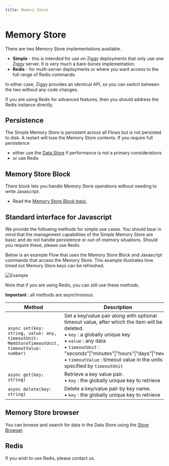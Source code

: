 ```yaml
---
title: Memory Store
---
```


# Memory Store

There are two Memory Store implementations available.

- **Simple** - this is intended for use on Ziggy deployments that only use one Ziggy server. It is very much a bare-bones implementation.
- **Redis** - for multi-server deployments or where you want access to the full range of Redis commands.

In either case, Ziggy provides an identical API, so you can switch between the two without any code changes.

If you are using Redis for advanced features, then you should address the Redis instance directly.

## Persistence
The Simple Memory Store is persistent across all Flows but is not persisted to disk. A restart will lose the Memory Store contents. If you require full persistence 

- either use the [Data Store](/user-guide/block-types/utility/Data-Store) if performance is not a primary considerations
- or use Redis

## Memory Store Block
There block lets you handle Memory Store operations without needing to write Javascript.

- Read the [Memory Store Block topic](/user-guide/block-types/utility/MemStore).

## Standard interface for Javascript
We provide the following methods for simple use cases. You should bear in mind that the management capabilities of the Simple Memory Store are basic and do not handle persistence or out-of-memory situations. Should you require these, please use Redis.

Below is an example Flow that uses the Memory Store Block and Javascript commands that access the Memory Store. This example illustrates how timed out Memory Store keys can be refreshed.

![Example](/img/flows/example-flows/example-mem-store.png)

Note that if you are using Redis, you can still use these methods.

**Important** : all methods are asynchronous.

| Method | Description |
|--------|-------------|
| `async set(key: string, value: any, timeoutUnit: MemStoreTimeoutUnit, timeoutValue: number)` | Set a key/value pair along with optional timeout value, after which the item will be deleted.<br/>• `key` : a globally unique key<br/>• `value` : any data<br/>• `timeoutUnit` : "seconds"\|"minutes"\|"hours"\|"days"\|"never"<br/>• `timeoutValue` : timeout value in the units specified by `timeoutUnit` |
| `async get(key: string)` | Retrieve a key value pair.<br/>• `key` : the globally unique key to retrieve |
| `async delete(key: string)` | Delete a key/value pair by key name.<br/>• `key` : the globally unique key to retrieve |

## Memory Store browser
You can browse and search for data in the Data Store using the [Store Browser](/user-guide/Data-and-Memory-Store-Browser).

## Redis
If you wish to use Redis, please contact us.

